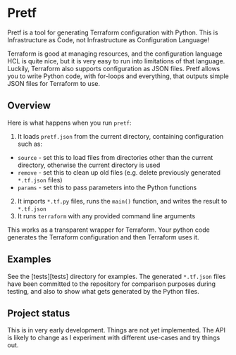 # Pretf

Pretf is a tool for generating Terraform configuration with Python. This is Infrastructure as Code, not Infrastructure as Configuration Language!

Terraform is good at managing resources, and the configuration language HCL is quite nice, but it is very easy to run into limitations of that language. Luckily, Terraform also supports configuration as JSON files. Pretf allows you to write Python code, with for-loops and everything, that outputs simple JSON files for Terraform to use.

## Overview

Here is what happens when you run `pretf`:

1. It loads `pretf.json` from the current directory, containing configuration such as:
  * `source` - set this to load files from directories other than the current directory, otherwise the current directory is used
  * `remove` - set this to clean up old files (e.g. delete previously generated `*.tf.json` files)
  * `params` - set this to pass parameters into the Python functions
2. It imports `*.tf.py` files, runs the `main()` function, and writes the result to `*.tf.json`
3. It runs `terraform` with any provided command line arguments

This works as a transparent wrapper for Terraform. Your python code generates the Terraform configuration and then Terraform uses it.

## Examples

See the [tests][tests] directory for examples. The generated `*.tf.json` files have been committed to the repository for comparison purposes during testing, and also to show what gets generated by the Python files.

## Project status

This is in very early development. Things are not yet implemented. The API is likely to change as I experiment with different use-cases and try things out.
